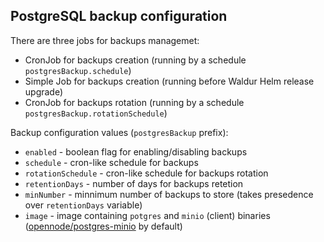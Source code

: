 ## PostgreSQL backup configuration
There are three jobs for backups managemet:
- CronJob for backups creation (running by a schedule `postgresBackup.schedule`)
- Simple Job for backups creation (running before Waldur Helm release upgrade)
- CronJob for backups rotation (running by a schedule `postgresBackup.rotationSchedule`)

Backup configuration values (`postgresBackup` prefix):
- `enabled` - boolean flag for enabling/disabling backups 
- `schedule` - cron-like schedule for backups
- `rotationSchedule` - cron-like schedule for backups rotation
- `retentionDays` - number of days for backups retetion
- `minNumber` - minnimum number of backups to store (takes presedence over `retentionDays` variable)
- `image` - image containing `potgres` and `minio` (client) binaries ([opennode/postgres-minio](https://hub.docker.com/r/opennode/postgres-minio) by default)
